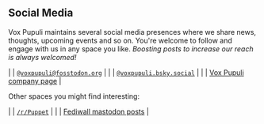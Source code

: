 <!-- markdownlint-disable MD041 -->
## <i class="fa-solid fa-tower-broadcast"></i> Social Media

Vox Pupuli maintains several social media presences where we share news, thoughts, upcoming events and so on.
You're welcome to follow and engage with us in any space you like.
_Boosting posts to increase our reach is always welcomed!_

| <i class="fa fa-brands fa-mastodon"></i> | [`@voxpupuli@fosstodon.org`](https://fosstodon.org/@voxpupuli/)             |
| <i class="fa fa-brands fa-bluesky"></i>  | [`@voxpupuli.bsky.social`](https://bsky.app/profile/voxpupuli.bsky.social/) |
| <i class="fa fa-brands fa-linkedin"></i> | [Vox Pupuli company page](https://www.linkedin.com/company/voxpupuli)       |

Other spaces you might find interesting:

| <i class="fa fa-brands fa-reddit"></i>       | [`/r/Puppet`](https://www.reddit.com/r/Puppet/)               |
| <i class="fa fa-solid fa-network-wired"></i> | [Fediwall mastodon posts](https://short.voxpupu.li/fediwall)  |
